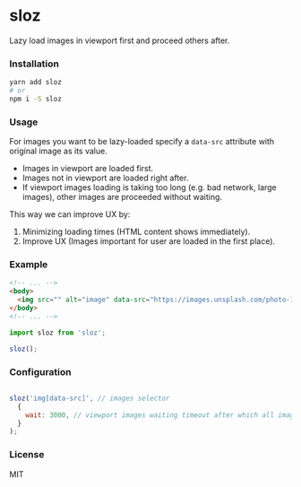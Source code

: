 # sloz
Lazy load images in viewport first and proceed others after.

### Installation
```bash
yarn add sloz
# or
npm i -S sloz
```

### Usage
For images you want to be lazy-loaded specify a `data-src` attribute with original image as its value.

- Images in viewport are loaded first.
- Images not in viewport are loaded right after.
- If viewport images loading is taking too long (e.g. bad network, large images), other images are proceeded without waiting.

This way we can improve UX by:
1. Minimizing loading times (HTML content shows immediately).
2. Improve UX (Images important for user are loaded  in the first place).

### Example
```html
<!-- ... -->
<body>
  <img src="" alt="image" data-src="https://images.unsplash.com/photo-1465146344425-f00d5f5c8f07?dpr=1&auto=compress,format&fit=crop&w=1199&h=794&q=80&cs=tinysrgb&crop=&bg=">
</body>
<!-- ... -->
```

```js
import sloz from 'sloz';

sloz();
```

### Configuration
```js

sloz('img[data-src]', // images selector
  {
    wait: 3000, // viewport images waiting timeout after which all images are force-loaded
  }
);
```

### License
MIT

